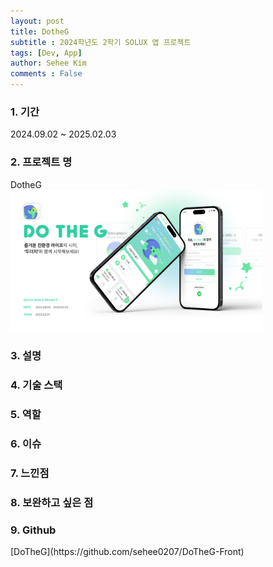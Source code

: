```yaml
---
layout: post
title: DotheG
subtitle : 2024학년도 2학기 SOLUX 앱 프로젝트
tags: [Dev, App]
author: Sehee Kim
comments : False
--- 
```


<h3> 1. 기간</h3>
2024.09.02 ~ 2025.02.03

<h3> 2. 프로젝트 명</h3>
DotheG<br>
<img src="/assets/img/DotheG/1.png" width="80%"><br>

<h3> 3. 설명</h3>


<h3> 4. 기술 스택</h3>


<h3> 5. 역할</h3>


<h3> 6. 이슈</h3>



<h3> 7. 느낀점</h3>

<h3> 8. 보완하고 싶은 점</h3>


<h3> 9. Github</h3>
[DoTheG](https://github.com/sehee0207/DoTheG-Front)
